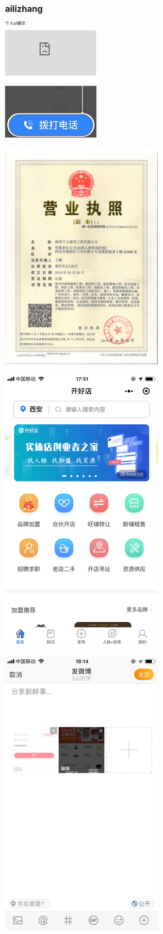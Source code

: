 ﻿# ailizhang
个人ui展示

![image](https://www.darkal.cn/imgd.php?src=/2016/09/WechatIMG79.jpeg&width=350&t=1)<br><br>


![image](https://raw.githubusercontent.com/alicezhang1/ailizhang/master/1.png)<br><br>

![image](https://raw.githubusercontent.com/alicezhang1/ailizhang/master/2.png)<br><br>

![image](https://raw.githubusercontent.com/alicezhang1/ailizhang/master/3.png)<br><br>

![image](https://raw.githubusercontent.com/alicezhang1/ailizhang/master/4.png)<br><br>
